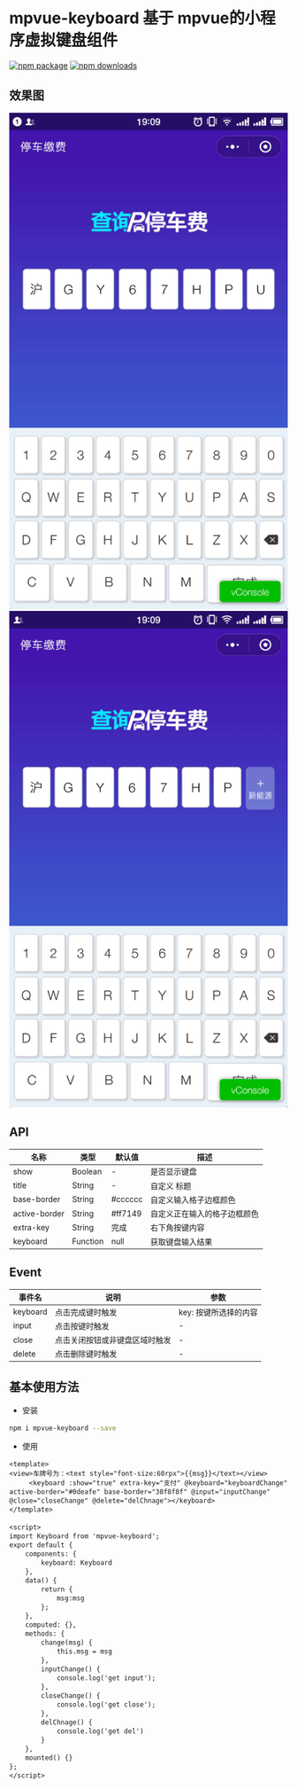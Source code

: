 # mpvue-keyboard 基于 mpvue的小程序虚拟键盘组件

[![npm package](https://img.shields.io/npm/v/mpvue-keyboard.svg)](https://www.npmjs.com/package/mpvue-keyboard)
[![npm downloads](http://img.shields.io/npm/dm/mpvue-keyboard.svg)](https://www.npmjs.com/package/mpvue-keyboard)

## 效果图
![默认效果1](./static/1.jpg)
![默认效果2](./static/2.jpg)

## API

| 名称              | 类型           | 默认值        | 描述               |
| -----------------|--------------- | ------------- | ----------------  |
| show        | Boolean         |     -         | 是否显示键盘  |
| title        | String         | -             | 自定义 标题  |
| base-border           | String         | #cccccc   | 自定义输入格子边框颜色  |
| active-border     | String       | #ff7149          | 自定义正在输入的格子边框颜色 |
| extra-key     | String       | 完成          | 右下角按键内容 |
| keyboard       | Function       | null          | 获取键盘输入结果 |


## Event

| 事件名              | 说明           | 参数        |
| -----------------|--------------- | ----------------  |
| keyboard        | 点击完成键时触发         |     key: 按键所选择的内容         |
| input        | 点击按键时触发         |     -         |
| close        | 点击关闭按钮或非键盘区域时触发         |     -         |
| delete        | 点击删除键时触发         |     -         |

## 基本使用方法

* 安装

``` bash
npm i mpvue-keyboard --save
```

* 使用

``` vue
<template>
<view>车牌号为：<text style="font-size:60rpx">{{msg}}</text></view>
     <keyboard :show="true" extra-key="支付" @keyboard="keyboardChange" active-border="#0deafe" base-border="38f8f8f" @input="inputChange" @close="closeChange" @delete="delChnage"></keyboard>
</template>

<script>
import Keyboard from 'mpvue-keyboard';
export default {
    components: {
        keyboard: Keyboard
    },
    data() {
        return {
            msg:msg
        };
    },
    computed: {},
    methods: {
        change(msg) {
            this.msg = msg
        },
        inputChange() {
            console.log('get input');
        },
        closeChange() {
            console.log('get close');
        },
        delChnage() {
            console.log('get del')
        }
    },
    mounted() {}
};
</script>


```